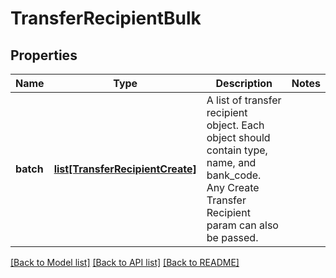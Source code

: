 # TransferRecipientBulk


## Properties
Name | Type | Description | Notes
------------ | ------------- | ------------- | -------------
**batch** | [**list[TransferRecipientCreate]**](TransferRecipientCreate.md) | A list of transfer recipient object. Each object should contain type, name, and bank_code.  Any Create Transfer Recipient param can also be passed. | 

[[Back to Model list]](../README.md#documentation-for-models) [[Back to API list]](../README.md#documentation-for-api-endpoints) [[Back to README]](../README.md)


